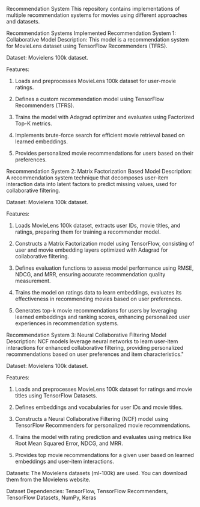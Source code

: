 Recommendation System
This repository contains implementations of multiple recommendation systems for movies using different approaches and datasets.

Recommendation Systems Implemented
Recommendation System 1: Collaborative Model
Description: This model is a recommendation system for MovieLens dataset using TensorFlow Recommenders (TFRS). 

Dataset: Movielens 100k dataset.

Features:

1. Loads and preprocesses MovieLens 100k dataset for user-movie ratings.
  
2. Defines a custom recommendation model using TensorFlow Recommenders (TFRS).
 
4. Trains the model with Adagrad optimizer and evaluates using Factorized Top-K metrics.

5. Implements brute-force search for efficient movie retrieval based on learned embeddings.

6. Provides personalized movie recommendations for users based on their preferences.


Recommendation System 2: Matrix Factorization Based Model
Description:  A recommendation system technique that decomposes user-item interaction data into latent factors to predict missing values, used for collaborative filtering.

Dataset: Movielens 100k dataset.

Features:

1. Loads MovieLens 100k dataset, extracts user IDs, movie titles, and ratings, preparing them for training a recommender model.

2. Constructs a Matrix Factorization model using TensorFlow, consisting of user and movie embedding layers optimized with Adagrad for collaborative filtering.

3. Defines evaluation functions to assess model performance using RMSE, NDCG, and MRR, ensuring accurate recommendation quality measurement.

4. Trains the model on ratings data to learn embeddings, evaluates its effectiveness in recommending movies based on user preferences.

5. Generates top-k movie recommendations for users by leveraging learned embeddings and ranking scores, enhancing personalized user experiences in recommendation systems.

Recommendation System 3: Neural Collaborative Filtering Model
Description: NCF models leverage neural networks to learn user-item interactions for enhanced collaborative filtering, providing personalized recommendations based on user preferences and item characteristics."

Dataset: Movielens 100k dataset.

Features:

1. Loads and preprocesses MovieLens 100k dataset for ratings and movie titles using TensorFlow Datasets.

2. Defines embeddings and vocabularies for user IDs and movie titles.

3. Constructs a Neural Collaborative Filtering (NCF) model using TensorFlow Recommenders for personalized movie recommendations.

4. Trains the model with rating prediction and evaluates using metrics like Root Mean Squared Error, NDCG, and MRR.

5. Provides top movie recommendations for a given user based on learned embeddings and user-item interactions.


Datasets:
The Movielens datasets (ml-100k) are used. You can download them from the Movielens website.

Dataset Dependencies:
TensorFlow, TensorFlow Recommenders, TensorFlow Datasets, NumPy, Keras
